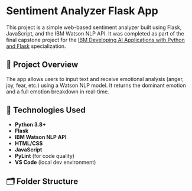 # Sentiment Analyzer Flask App

This project is a simple web-based sentiment analyzer built using Flask, JavaScript, and the IBM Watson NLP API. It was completed as part of the final capstone project for the [IBM Developing AI Applications with Python and Flask](https://www.coursera.org/learn/developing-ai-applications-with-python-and-flask) specialization.

## 🧠 Project Overview

The app allows users to input text and receive emotional analysis (anger, joy, fear, etc.) using a Watson NLP model. It returns the dominant emotion and a full emotion breakdown in real-time.

## 🚀 Technologies Used

- **Python 3.8+**
- **Flask**
- **IBM Watson NLP API**
- **HTML/CSS**
- **JavaScript**
- **PyLint** (for code quality)
- **VS Code** (local dev environment)

## 🗂️ Folder Structure

